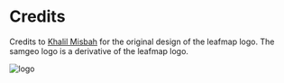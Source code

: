 # Credits

Credits to [Khalil Misbah](https://www.linkedin.com/in/khalil-misbah) for the original design of the leafmap logo. The samgeo logo is a derivative of the leafmap logo.

![logo](https://raw.githubusercontent.com/opengeos/segment-geospatial/main/docs/assets/logo.png)
